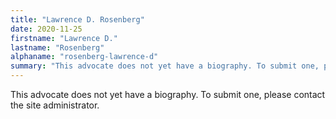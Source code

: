 ```yaml
---
title: "Lawrence D. Rosenberg"
date: 2020-11-25
firstname: "Lawrence D."
lastname: "Rosenberg"
alphaname: "rosenberg-lawrence-d"
summary: "This advocate does not yet have a biography. To submit one, please contact the site administrator."
---
```

This advocate does not yet have a biography. To submit one, please contact the site administrator.

